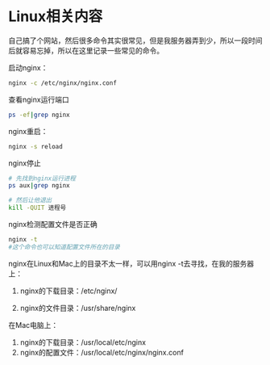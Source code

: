 # Linux相关内容

自己搞了个网站，然后很多命令其实很常见，但是我服务器弄到少，所以一段时间后就容易忘掉，所以在这里记录一些常见的命令。

启动nginx：

```bash
nginx -c /etc/nginx/nginx.conf
```

查看nginx运行端口

```bash
ps -ef|grep nginx
```

nginx重启：

```bash
nginx -s reload
```

nginx停止

```bash
# 先找到nginx运行进程
ps aux|grep nginx

# 然后让他退出
kill -QUIT 进程号
```

nginx检测配置文件是否正确

```bash
nginx -t
#这个命令也可以知道配置文件所在的目录
```

nginx在Linux和Mac上的目录不太一样，可以用nginx -t去寻找，在我的服务器上：

1. nginx的下载目录：/etc/nginx/

2. nginx的文件目录：/usr/share/nginx

在Mac电脑上：

1. nginx的下载目录：/usr/local/etc/nginx
2. nginx的配置文件：/usr/local/etc/nginx/nginx.conf
